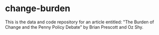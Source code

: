 # change-burden

This is the data and code repository for an article entitled: "The Burden of Change and the Penny Policy Debate"
by Brian Prescott and Oz Shy. 
